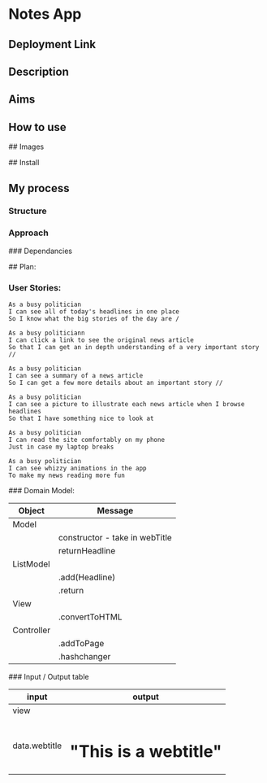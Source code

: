 # Notes App 

## Deployment Link

## Description 

## Aims 

## How to use

## Images 

## Install

## My process 
### Structure
### Approach
### Dependancies 



## Plan:
### User Stories: 

```
As a busy politician
I can see all of today's headlines in one place
So I know what the big stories of the day are / 

As a busy politiciann 
I can click a link to see the original news article
So that I can get an in depth understanding of a very important story  //

As a busy politician
I can see a summary of a news article
So I can get a few more details about an important story //

As a busy politician
I can see a picture to illustrate each news article when I browse headlines
So that I have something nice to look at

As a busy politician
I can read the site comfortably on my phone
Just in case my laptop breaks

As a busy politician
I can see whizzy animations in the app
To make my news reading more fun
```

### Domain Model:

Object | Message 
|------|-------|
|Model |       |
|      | constructor - take in webTitle |
||       returnHeadline |
|ListModel | |
||          .add(Headline) | 
||          .return |
|View||
|| .convertToHTML |
|Controller| |
|| .addToPage ||
|| .hashchanger 


### Input / Output table

input| output
----|------
|view|| 
|data.webtitle | <h1>"This is a webtitle"</h1>

